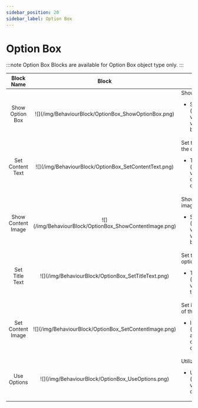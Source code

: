 ```yaml
---
sidebar_position: 20
sidebar_label: Option Box
---
```


# Option Box

:::note
Option Box Blocks are available for Option Box object type only.
:::

<table>
  <thead>
    <tr>
      <th><center>Block Name</center></th>
      <th><center>Block</center></th>
      <th>Description</th>
    </tr>
  </thead>
  <tbody>
    <tr>
      <td><center>Show Option Box</center></td>
      <td class="behaviour-block-image"><center>![](/img/BehaviourBlock/OptionBox_ShowOptionBox.png)</center></td>
      <td>Show the option box. <ul><li>Show: [**Boolean**](../NodeType#boolean) value specifying visibility of the option box.</li></ul></td>
    </tr>
    <tr>
      <td><center>Set Content Text</center></td>
      <td class="behaviour-block-image"><center>![](/img/BehaviourBlock/OptionBox_SetContentText.png)</center></td>
      <td>Set text in the content of the option box. <ul><li>Text: [**String**](../NodeType#string) value specifying the content text of the option box.</li></ul></td>
    </tr>
    <tr>
      <td><center>Show Content Image</center></td>
      <td class="behaviour-block-image"><center>![](/img/BehaviourBlock/OptionBox_ShowContentImage.png)</center></td>
      <td>Show the option box image. <ul><li>Show: [**Boolean**](../NodeType#boolean) value specifying visibility of the option box image.</li></ul></td>
    </tr>
    <tr>
      <td><center>Set Title Text</center></td>
      <td class="behaviour-block-image"><center>![](/img/BehaviourBlock/OptionBox_SetTitleText.png)</center></td>
      <td>Set text in the title of the option box. <ul><li>Text: [**String**](../NodeType#string) value specifying title text of the option box.</li></ul></td>
    </tr>
    <tr>
      <td><center>Set Content Image</center></td>
      <td class="behaviour-block-image"><center>![](/img/BehaviourBlock/OptionBox_SetContentImage.png)</center></td>
      <td>Set image in the content of the option box. <ul><li>Image: [**Image**](../NodeType#image) asset specifying content image of the option box.</li></ul></td>
    </tr>
    <tr>
      <td><center>Use Options</center></td>
      <td class="behaviour-block-image"><center>![](/img/BehaviourBlock/OptionBox_UseOptions.png)</center></td>
      <td>Utilizes the option. <ul><li>Use: [**Boolean**](../NodeType#boolean) value specifying if the option is used.</li></ul></td>
    </tr>
  </tbody>
</table>